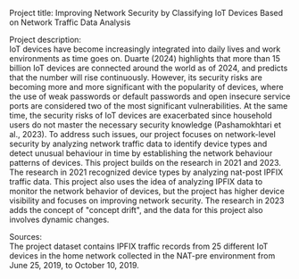 Project title: Improving Network Security by Classifying IoT Devices Based on Network Traffic Data Analysis 

Project description:  
IoT devices have become increasingly integrated into daily lives and work environments as time goes on. Duarte (2024) highlights that more than 15 billion IoT devices are connected around the world as of 2024, and predicts that the number will rise continuously. However, its security risks are becoming more and more significant with the popularity of devices, where the use of weak passwords or default passwords and open insecure service ports are considered two of the most significant vulnerabilities. At the same time, the security risks of IoT devices are exacerbated since household users do not master the necessary security knowledge (Pashamokhtari et al., 2023). To address such issues, our project focuses on network-level security by analyzing network traffic data to identify device types and detect unusual behaviour in time by establishing the network behaviour patterns of devices. 
This project builds on the research in 2021 and 2023. The research in 2021 recognized device types by analyzing nat-post IPFIX traffic data. This project also uses the idea of analyzing IPFIX data to monitor the network behavior of devices, but the project has higher device visibility and focuses on improving network security. The research in 2023 adds the concept of "concept drift", and the data for this project also involves dynamic changes. 

Sources:  
The project dataset contains IPFIX traffic records from 25 different IoT devices in the home network collected in the NAT-pre environment from June 25, 2019, to October 10, 2019. 
